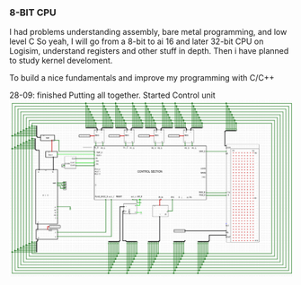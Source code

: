 ### 8-BIT CPU ###

I had problems understanding assembly, bare metal programming, and low level C
So yeah, I will go from a 8-bit to ai 16 and later 32-bit CPU on Logisim, understand registers
and other stuff in depth. Then i have planned to study kernel develoment.

To build a nice fundamentals  and improve my programming with C/C++ 

28-09: finished Putting all together. Started Control unit
![28-09](https://github.com/sumxtx/8bitCPULogisimEVO/blob/main/2023-09-28_22-49.png)
